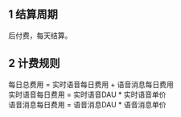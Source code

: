 ## 1 结算周期
后付费，每天结算。
            
## 2 计费规则
每日总费用 = 实时语音每日费用 + 语音消息每日费用  
实时语音每日费用 = 实时语音DAU * 实时语音单价  
语音消息每日费用 = 语音消息DAU * 语音消息单价  





